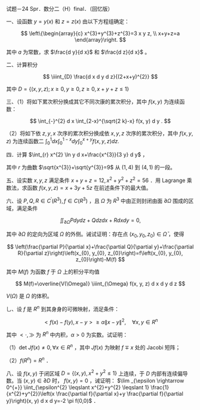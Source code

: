 试题－24 Spr．数分二（H）final．（回忆版）

一、设函数 $y=y(x)$ 和 $z=z(x)$ 由以下方程组确定：

$$
\left\{\begin{array}{c}
x^{3}+y^{3}+z^{3}=3 x y z, \\
x+y+z=a
\end{array}\right.
$$

其中 $a$ 为常数，求 $\frac{d y}{d x}$ 和 $\frac{d z}{d x}$ 。

二、计算积分

$$
\iiint_{D} \frac{d x d y d z}{(2+x+y)^{2}}
$$

其中 $D=\{(x, y, z) ; x \geqslant 0, y \geqslant 0, z \geqslant 0, x+y+z \leqslant 1\}$

三、（1）将如下累次积分换成其它不同次康的累次积分，其中 $f(x, y)$ 为连续函数：

$$
\int_{-}^{2} d x \int_{2-x}^{\sqrt{2 k}-x} f(x, y) d y .
$$

（2）将如下依 $z, y, x$ 次序的累次积分换成依 $x, y, z$ 次序的累次积分，其中 $f(x, y, z)$ 为连续函数二 $\int_{0}^{1} d x \int_{0}^{1-x} d y \int_{0}^{x+y} f(x, y, z) d z$.

四．计算 $\int_{r} x^{2} \ln y d x+\frac{x^{3}}{3 y} d y$ ，

其中 $r$ 为曲数 $\sqrt{x^{3}}+\sqrt{y^{3}}=9$ 从 $(1,4)$ 到 $(4,1)$ 的一段。

五、设实数 $x, y, z$ 满足条件 $x+y+z=12, x^{2}+y^{2}+z^{2}=56$ ．用 Lagrange 乘数法，求函数 $f(x, y, z)=x+3 y+5 z$ 在前述条件下的最大值。

六、设 $P, Q, R \in C^{\prime}\left(R^{3}\right), f \in C\left(R^{3}\right)$ ，且 $\Omega$ 为 $R^{3}$ 中由正则封闭由面 $\partial \Omega$ 围成的区域，满足条件

$$
\iint_{\partial \Omega} P d y d z+Q d z d x+R d x d y=0,
$$

其中 $\partial \Omega$ 的定向为区域 $\Omega$ 的外侧。诫试证明：存在点 $\left(x_{0}, y_{0}, z_{0}\right) \in \bar{\Omega}$ ，使得

$$
\left(\frac{\partial P}{\partial x}+\frac{\partial Q}{\partial y}+\frac{\partial R}{\partial z}\right)\left(x_{0}, y_{0}, z_{0}\right)=f\left(x_{0}, y_{0}, z_{0}\right)-M(f)
$$

其中 $M(f)$ 为函数 $f$ 于 $\Omega$ 上的积分平均值

$$
M(f)=\overline{V(\Omega)} \iiint_{\Omega} f(x, y, z) d x d y d z
$$

$V(\Omega)$ 是 $\Omega$ 的体积。

乚、设 $f$ 是 $R^{n}$ 到其身身的可微映射，洏足条件：

$$
<f(x)-f(y), x-y>\geqslant \alpha\|x-y\|^{2}, \quad \forall x, y \in R^{n}
$$

其中 $<\cdot, \gg$ 为 $R^{n}$ 中内积，$\alpha>0$ 为实数。试证明：

（1）det $J f(x) \neq 0, \forall x \in R^{n}$ ，其中 $J f(x)$ 为映射 $f \mp x$ 处的 Jacobi 短阵；

（2）$f\left(R^{n}\right)=R^{n}$ ．

八、设 $f(x, y)$ 于闭区域 $D=\left\{(x, y), x^{2}+y^{2} \leq 1\right\}$ 上连续，于 $D$ 内部有连续偏导数。当 $(x, y) \in \partial D$ 时， $f(x, y)=0$ ，诫证明： $\lim _{\epsilon \rightarrow 0^{+}} \iint_{\epsilon^{2} \leqslant x^{2}+y^{2} \leqslant 1} \frac{1}{x^{2}+y^{2}}\left(x \frac{\partial f}{\partial x}+y \frac{\partial f}{\partial y}\right)(x, y) d x d y=-2 \pi f(0,0)$ ．

